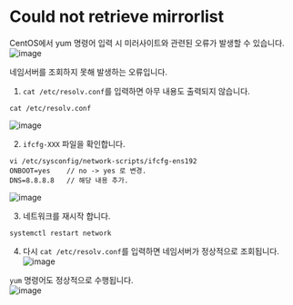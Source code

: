# Could not retrieve mirrorlist

CentOS에서 yum 명령어 입력 시 미러사이트와 관련된 오류가 발생할 수 있습니다.   
![image](https://user-images.githubusercontent.com/43658658/151123583-a320ed2b-5f31-4ff5-a226-cb1d022897dc.png)

네임서버를 조회하지 못해 발생하는 오류입니다.

1. `cat /etc/resolv.conf`를 입력하면 아무 내용도 출력되지 않습니다.   
```
cat /etc/resolv.conf

```   
![image](https://user-images.githubusercontent.com/43658658/151125913-28326652-cd2d-4795-a65d-c5266a7445cd.png)

2. `ifcfg-XXX` 파일을 확인합니다.   
```
vi /etc/sysconfig/network-scripts/ifcfg-ens192
ONBOOT=yes    // no -> yes 로 변경.
DNS=8.8.8.8   // 해당 내용 추가.
```   
![image](https://user-images.githubusercontent.com/43658658/151126080-01641f37-a25c-4fa3-b986-784e8dc83166.png)

3. 네트워크를 재시작 합니다.   
```
systemctl restart network
```

4. 다시 `cat /etc/resolv.conf`를 입력하면 네임서버가 정상적으로 조회됩니다.     
![image](https://user-images.githubusercontent.com/43658658/151126218-847b8194-c22f-4160-85a5-95ae97149b43.png)

`yum` 명령어도 정상적으로 수행됩니다.   
![image](https://user-images.githubusercontent.com/43658658/151126302-d6402247-2dac-4b18-b726-257781e85a6a.png)
